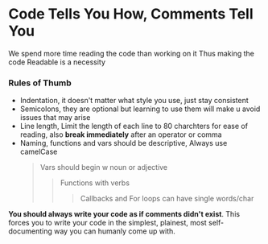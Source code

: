 # Code Tells You How, Comments Tell You <Why></Why>

We spend more time reading the code than working on it
Thus making the code Readable is a necessity

<h3><strong>Rules of Thumb</strong></h3>

- Indentation, it doesn't matter what style you use, just stay consistent
- Semicolons, they are optional but learning to use them will make u avoid issues that may arise
- Line length, Limit the length of each line to 80 charchters for ease of reading, also **break immediately**  after an operator or comma
- Naming, functions and vars should be descriptive, Always use camelCase
    > Vars should begin w noun or adjective
    >>Functions with verbs
    >>> Callbacks and For loops can have single words/char

**You should always write your code as if comments didn't exist**. This forces you to write your code in the simplest, plainest, most self-documenting way you can humanly come up with.